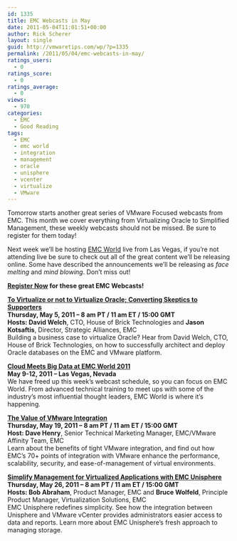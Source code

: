 ```yaml
---
id: 1335
title: EMC Webcasts in May
date: 2011-05-04T11:01:51+00:00
author: Rick Scherer
layout: single
guid: http://vmwaretips.com/wp/?p=1335
permalink: /2011/05/04/emc-webcasts-in-may/
ratings_users:
  - 0
ratings_score:
  - 0
ratings_average:
  - 0
views:
  - 970
categories:
  - EMC
  - Good Reading
tags:
  - EMC
  - emc world
  - integration
  - management
  - oracle
  - unisphere
  - vcenter
  - virtualize
  - VMware
---
```

Tomorrow starts another great series of VMware Focused webcasts from EMC. This month we cover everything from Virtualizing Oracle to Simplified Management, these weekly webcasts should not be missed. Be sure to register for them today!

Next week we&#8217;ll be hosting <a href="http://www.emcworld.com/?cid=ew11_blogs" target="_blank">EMC World</a> live from Las Vegas, if you&#8217;re not attending live be sure to check out all of the great content we&#8217;ll be releasing online. Some have described the announcements we&#8217;ll be releasing as _face melting_ and _mind blowing_. Don&#8217;t miss out!

**<a href="http://info.emc.com/mk/get/DBM10958-18715_raf_lp?reg_src=WEB_Blog_VMwareTips" target="_blank">Register Now</a> for these great EMC Webcasts!**

<p class="MsoNormal">
  <strong><span><span><a href="http://info.emc.com/mk/get/DBM10958-18715_raf_lp?reg_src=WEB_Blog_VMwareTips" target="_blank">To Virtualize or not to Virtualize Oracle; Converting Skeptics to Supporters<br /> </a></span></span></strong><strong><span>Thursday, May 5, 2011 &#8211; 8 am PT / 11 am ET / 15:00 GMT<br /> </span></strong><strong><span>Hosts: </span></strong><strong><span>David Welch</span></strong><span>, CTO, House of Brick Technologies and <strong><span>Jason Kotsaftis</span></strong>, Director, Strategic Alliances, EMC<br /> </span>Building a business case to virtualize Oracle? Hear from David Welch, CTO, House of Brick Technologies, on how to successfully architect and deploy Oracle databases on the EMC and VMware platform.
</p>

<p class="MsoNormal">
  <strong><span><a href="http://info.emc.com/mk/get/DBM10958-18715_raf_lp?reg_src=WEB_Blog_VMwareTips" target="_blank"><span>Cloud Meets Big Data at EMC World 2011</span></a></span></strong><span><br /> </span><strong><span>May 9-12, 2011 &#8211; Las Vegas, Nevada</span></strong><span><br /> We have freed up this week&#8217;s webcast schedule, so you can focus on EMC World. From advanced technical training to meet ups with some of the industry&#8217;s most influential thought leaders, EMC World is where it&#8217;s happening.</span>
</p>

<p class="MsoNormal">
  <strong><span><span><a href="http://info.emc.com/mk/get/DBM10958-18715_raf_lp?reg_src=WEB_Blog_VMwareTips" target="_blank">The Value of VMware Integration<br /> </a></span></span></strong><strong><span>Thursday, May 19, 2011 &#8211; 8 am PT / 11 am ET / 15:00 GMT<br /> </span></strong><strong><span>Host: </span></strong><strong><span>Dave Henry</span></strong><span>, Senior Technical Marketing Manager, EMC/VMware Affinity Team, EMC<br /> </span>Learn about the benefits of tight VMware integration, and find out how EMC&#8217;s 70+ points of integration with VMware enhance the performance, scalability, security, and ease-of-management of virtual environments.
</p>

<p class="MsoNormal">
  <strong><span><span><a href="http://info.emc.com/mk/get/DBM10958-18715_raf_lp?reg_src=WEB_Blog_VMwareTips" target="_blank">Simplify Management for Virtualized Applications with EMC Unisphere<br /> </a></span></span></strong><strong><span>Thursday, May 26, 2011 &#8211; 8 am PT / 11 am ET / 15:00 GMT<br /> </span></strong><strong><span>Hosts: </span></strong><strong><span>Bob Abraham</span></strong><span>, Product Manager, EMC and <strong><span>Bruce Wolfeld</span></strong>, Principle Product Manager, Virtualization Solutions, EMC<br /> </span>EMC Unisphere redefines simplicity. See how the integration between Unisphere and VMware vCenter provides administrators easier access to data and reports. Learn more about EMC Unisphere&#8217;s fresh approach to managing storage.
</p>